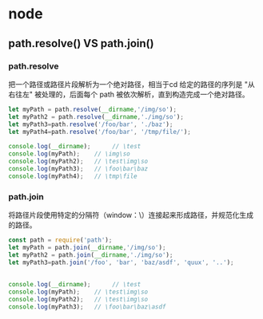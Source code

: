 # node

## path.resolve() VS path.join()

### path.resolve

把一个路径或路径片段解析为一个绝对路径，相当于cd
给定的路径的序列是 "从右往左" 被处理的，后面每个 path 被依次解析，直到构造完成一个绝对路径。

```js
let myPath = path.resolve(__dirname,'/img/so');
let myPath2 = path.resolve(__dirname,'./img/so');
let myPath3=path.resolve('/foo/bar', './baz');
let myPath4=path.resolve('/foo/bar', '/tmp/file/');
 
console.log(__dirname);      // \test
console.log(myPath);    // \img\so
console.log(myPath2);   // \test\img\so
console.log(myPath3);   // \foo\bar\baz
console.log(myPath4);   // \tmp\file
```

### path.join

将路径片段使用特定的分隔符（window：\）连接起来形成路径，并规范化生成的路径。

```js
const path = require('path');
let myPath = path.join(__dirname,'/img/so');
let myPath2 = path.join(__dirname,'./img/so');
let myPath3=path.join('/foo', 'bar', 'baz/asdf', 'quux', '..');
 
 
console.log(__dirname);      // \test  
console.log(myPath);    // \test\img\so
console.log(myPath2);   // \test\img\so
console.log(myPath3);   // \foo\bar\baz\asdf
```